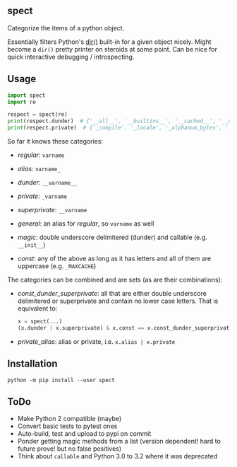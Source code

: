 spect
-----

Categorize the items of a python object.

Essentially filters Python's [dir()](https://docs.python.org/3/library/functions.html#dir) built-in for a given object nicely. Might become a `dir()` pretty printer on steroids at some point. Can be nice for quick interactive debugging / introspecting.


Usage
-----

```python
import spect
import re

respect = spect(re)
print(respect.dunder)  # {'__all__', '__builtins__', '__cached__', '__doc__', '__file__', '__loader__', '__name__', '__package__', '__spec__', '__version__'}
print(respect.private)  # {'_compile', '_locale', '_alphanum_bytes', '_expand', '_alphanum_str', '_MAXCACHE', '_pickle', '_subx', '_pattern_type', '_compile_repl', '_cache'}
```

So far it knows these categories:

- _regular_: `varname`

 - _alias_: `varname_`
 - _dunder_: `__varname__`
 - _private_: `_varname`
 - _superprivate_: `__varname`
 - _general_: an alias for _regular_, so `varname` as well
 - _magic_: double underscore delimitered (dunder) and callable (e.g. `__init__`)
 - _const_: any of the above as long as it has letters and all of them are uppercase (e.g. `_MAXCACHE`)

The categories can be combined and are sets (as are their combinations):

 - _const_dunder_superprivate_: all that are either double underscore delimitered
   or superprivate and contain no lower case letters. That is equivalent to:

   ```python
   x = spect(...)
   (x.dunder | x.superprivate) & x.const == x.const_dunder_superprivate   # True
   ```

 - _private_alias_: alias or private, i.e. `x.alias | x.private`


Installation
------------

```shell
python -m pip install --user spect
```


ToDo
----

 - Make Python 2 compatible (maybe)
 - Convert basic tests to pytest ones
 - Auto-build, test and upload to pypi on commit
 - Ponder getting magic methods from a list (version dependent! hard to future prove! but no false positives)
 - Think about `callable` and Python 3.0 to 3.2 where it was deprecated
